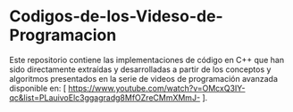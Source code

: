 # Codigos-de-los-Videso-de-Programacion
Este repositorio contiene las implementaciones de código en C++ que han sido directamente extraídas y desarrolladas a partir de los conceptos y algoritmos presentados en la serie de videos de programación avanzada disponible en: [ https://www.youtube.com/watch?v=OMcxQ3IY-qc&list=PLauivoElc3ggagradg8MfOZreCMmXMmJ- ].
